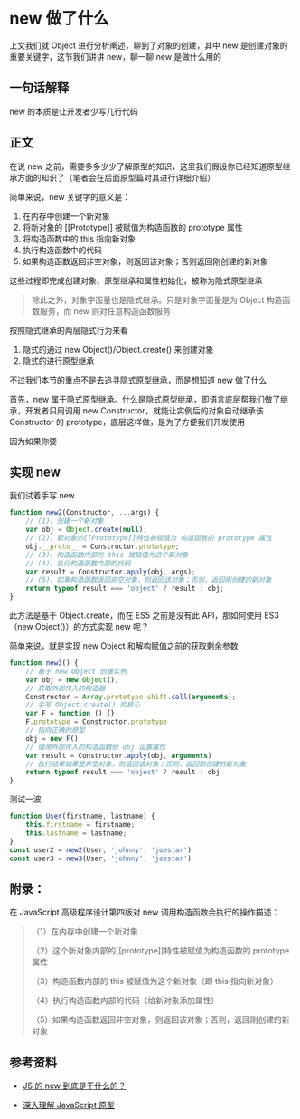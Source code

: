 # new 做了什么

上文我们就 Object 进行分析阐述，聊到了对象的创建，其中 new 是创建对象的重要关键字，这节我们讲讲 new，聊一聊 new 是做什么用的

## 一句话解释

new 的本质是让开发者少写几行代码

## 正文

在说 new 之前，需要多多少少了解原型的知识，这里我们假设你已经知道原型继承方面的知识了（笔者会在后面原型篇对其进行详细介绍）

简单来说，new 关键字的意义是：

1. 在内存中创建一个新对象
2. 将新对象的 [[Prototype]] 被赋值为构造函数的 prototype 属性
3. 将构造函数中的 this 指向新对象
3. 执行构造函数中的代码
3. 如果构造函数返回非空对象，则返回该对象；否则返回刚创建的新对象

这些过程即完成创建对象、原型继承和属性初始化，被称为隐式原型继承

> 除此之外，对象字面量也是隐式继承。只是对象字面量是为 Object 构造函数服务，而 new 则对任意构造函数服务

按照隐式继承的两层隐式行为来看

1. 隐式的通过 new Object()/Object.create() 来创建对象
2. 隐式的进行原型继承

不过我们本节的重点不是去追寻隐式原型继承，而是想知道 new 做了什么

首先，new 属于隐式原型继承。什么是隐式原型继承，即语言底层帮我们做了继承，开发者只用调用 new Constructor，就能让实例后的对象自动继承该 Constructor 的 prototype，底层这样做，是为了方便我们开发使用

因为如果你要







## 实现 new

我们试着手写 new

```javascript
function new2(Constructor, ...args) {
    // (1)、创建一个新对象
    var obj = Object.create(null);
    // (2)、新对象的[[Prototype]]特性被赋值为 构造函数的 prototype 属性
    obj.__proto__ = Constructor.prototype;
    // (3)、构造函数内部的 this 被赋值为这个新对象
    // (4)、执行构造函数内部的代码
    var result = Constructor.apply(obj, args);
    // (5)、如果构造函数返回非空对象，则返回该对象；否则，返回刚创建的新对象
    return typeof result === 'object' ? result : obj;
}
```

此方法是基于 Object.create，而在 ES5 之前是没有此 API，那如何使用 ES3（new Object()）的方式实现 new 呢？

简单来说，就是实现 new Object 和解构赋值之前的获取剩余参数

```javascript
function new3() {
    // 基于 new Object 创建实例
    var obj = new Object(),
    // 获取外部传入的构造器
    Constructor = Array.prototype.shift.call(arguments);
    // 手写 Object.create() 的核心
    var F = function () {}
    F.prototype = Constructor.prototype
    // 指向正确的原型
    obj = new F() 
    // 借用外部传入的构造函数给 obj 设置属性
    var result = Constructor.apply(obj, arguments)
    // 执行结果如果是非空对象，则返回该对象；否则，返回刚创建的新对象
    return typeof result === 'object' ? result : obj
}
```

测试一波

```javascript
function User(firstname, lastname) {
    this.firstname = firstname;
    this.lastname = lastname;
}
const user2 = new2(User, 'johnny', 'joestar')
const user3 = new3(User, 'johnny', 'joestar')
```



## 附录：

在 JavaScript 高级程序设计第四版对 new 调用构造函数会执行的操作描述：

> （1）在内存中创建一个新对象
>
> （2）这个新对象内部的[[prototype]]特性被赋值为构造函数的 prototype 属性
>
> （3）构造函数内部的 this 被赋值为这个新对象（即 this 指向新对象）
>
> （4）执行构造函数内部的代码（给新对象添加属性）
>
> （5）如果构造函数返回非空对象，则返回该对象；否则，返回刚创建的新对象

## 参考资料

- [JS 的 new 到底是干什么的？](https://zhuanlan.zhihu.com/p/23987456)

- [深入理解 JavaScript 原型](https://mp.weixin.qq.com/s/1UDILezroK5wrcK-Z5bHOg)

  

